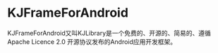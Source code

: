 KJFrameForAndroid
=================

KJFrameForAndroid又叫KJLibrary是一个免费的、开源的、简易的、遵循Apache Licence 2.0 开源协议发布的Android应用开发框架。
